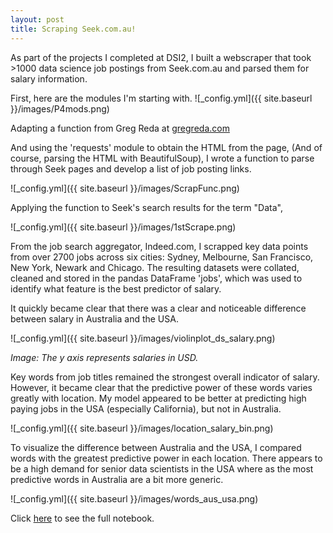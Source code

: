 ```yaml
---
layout: post
title: Scraping Seek.com.au!
---
```

As part of the projects I completed at DSI2, I built a webscraper that took >1000 data science job postings from Seek.com.au and parsed them for salary information.

First, here are the modules I'm starting with.
![_config.yml]({{ site.baseurl }}/images/P4mods.png)

Adapting a function from Greg Reda at [gregreda.com](http://www.gregreda.com/2013/03/03/web-scraping-101-with-python)

And using the 'requests' module to obtain the HTML from the page, (And of course, parsing the HTML with BeautifulSoup), I wrote a function to parse through Seek pages and develop a list of job posting links.

![_config.yml]({{ site.baseurl }}/images/ScrapFunc.png)

Applying the function to Seek's search results for the term "Data",

![_config.yml]({{ site.baseurl }}/images/1stScrape.png)

From the job search aggregator, Indeed.com, I scrapped key data points from over 2700 jobs across six cities: Sydney, Melbourne, San Francisco, New York, Newark and Chicago. The resulting datasets were collated, cleaned and stored in the pandas DataFrame 'jobs', which was used to identify what feature is the best predictor of salary.

It quickly became clear that there was a clear and noticeable difference between salary in Australia and the USA.

![_config.yml]({{ site.baseurl }}/images/violinplot_ds_salary.png)

*Image: The y axis represents salaries in USD.*

Key words from job titles remained the strongest overall indicator of salary. However, it became clear that the predictive power of these words varies greatly with location. My model appeared to be better at predicting high paying jobs in the USA (especially California), but not in Australia.

![_config.yml]({{ site.baseurl }}/images/location_salary_bin.png)

To visualize the difference between Australia and the USA, I compared words with the greatest predictive power in each location. There appears to be a high demand for senior data scientists in the USA where as the most predictive words in Australia are a bit more generic.

![_config.yml]({{ site.baseurl }}/images/words_aus_usa.png)

Click [here](https://github.com/ByronAllen/Portfolio/blob/master/GA_DSI_Project_4.ipynb) to see the full notebook.
